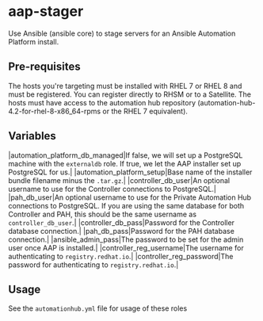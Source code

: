 # aap-stager
Use Ansible (ansible core) to stage servers for an Ansible Automation Platform install.

## Pre-requisites
The hosts you're targeting must be installed with RHEL 7 or RHEL 8 and must be
registered. You can register directly to RHSM or to a Satellite. The hosts
must have access to the automation hub repository
(automation-hub-4.2-for-rhel-8-x86_64-rpms or the RHEL 7 equivalent).

## Variables

|automation_platform_db_managed|If false, we will set up a PostgreSQL machine with the `externaldb` role. If true, we let the AAP installer set up PostgreSQL for us.|
|automation_platform_setup|Base name of the installer bundle filename minus the `.tar.gz`.|
|controller_db_user|An optional username to use for the Controller connections to PostgreSQL.|
|pah_db_user|An optional username to use for the Private Automation Hub connections to PostgreSQL. If you are using the same database for both Controller and PAH, this should be the same username as `controller_db_user`.|
|controller_db_pass|Password for the Controller database connection.|
|pah_db_pass|Password for the PAH database connection.|
|ansible_admin_pass|The password to be set for the admin user once AAP is installed.|
|controller_reg_username|The username for authenticating to `registry.redhat.io`.|
|controller_reg_password|The password for authenticating to `registry.redhat.io`.|

## Usage
See the `automationhub.yml` file for usage of these roles
